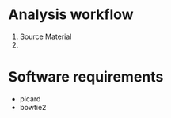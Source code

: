 
Analysis workflow
=================

1. Source Material
2. 

# Software requirements
 

+ picard
+ bowtie2

